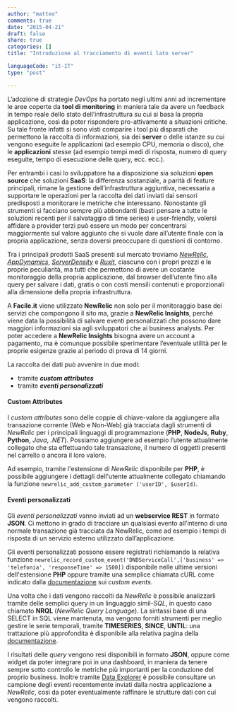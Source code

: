 ```yaml
---
author: "matteo"
comments: true
date: "2015-04-21"
draft: false
share: true
categories: []
title: "Introduzione al tracciamento di eventi lato server"

languageCode: "it-IT"
type: "post"

---
```

L’adozione di strategie *DevOps* ha portato negli ultimi anni ad incrementare le aree coperte da **tool di monitoring** in maniera tale da avere un feedback in tempo reale dello stato dell’infrastruttura su cui si basa la propria applicazione, così da poter rispondere pro-attivamente a situazioni critiche. Su tale fronte infatti si sono visti comparire i tool più disparati che permettono la raccolta di informazioni, sia dei **server** o delle istanze su cui vengono eseguite le applicazioni (ad esempio CPU, memoria o disco), che le **applicazioni** stesse (ad esempio tempi medi di risposta, numero di query eseguite, tempo di esecuzione delle query, ecc. ecc.). 

Per entrambi i casi lo sviluppatore ha a disposizione sia soluzioni **open source** che soluzioni **SaaS**: la differenza sostanziale, a parità di feature principali, rimane la gestione dell’infrastruttura aggiuntiva, necessaria a supportare le operazioni per la raccolta dei dati inviati dai sensori predisposti a monitorare le metriche che interessano. Nonostante gli strumenti si facciano sempre più abbondanti (basti pensare a tutte le soluzioni recenti per il salvataggio di time series) e user-friendly, volersi affidare a provider terzi può essere un modo per concentrarsi maggiormente sul valore aggiunto che si vuole dare all’utente finale con la propria applicazione, senza doversi preoccupare di questioni di contorno.

Tra i principali prodotti SaaS presenti sul mercato troviamo *[NewRelic](http://newrelic.com/)*, *[AppDynamics](http://www.appdynamics.com/)*, *[ServerDensity](https://www.serverdensity.com)* e *[Ruxit](https://www.ruxit.com)*, ciascuno con i propri prezzi e le proprie peculiarità, ma tutti che permettono di avere un costante monitoraggio della propria applicazione, dal browser dell’utente fino alla query per salvare i dati, gratis o con costi mensili contenuti e proporzionali alla dimensione della propria infrastruttura. 

A **Facile.it** viene utilizzato **NewRelic** non solo per il monitoraggio base dei servizi che compongono il sito ma, grazie a **NewRelic Insights**, perché viene data la possibilità di salvare eventi personalizzati che possono dare maggiori informazioni sia agli sviluppatori che ai business analysts. Per poter accedere a **NewRelic Insights** bisogna avere un account a pagamento, ma è comunque possibile sperimentare l’eventuale utilità per le proprie esigenze grazie al periodo di prova di 14 giorni.

La raccolta dei dati può avvenire in due modi:

  * tramite ***custom attributes***
  * tramite ***eventi personalizzati***


#### Custom Attributes
I *custom attributes* sono delle coppie di chiave-valore da aggiungere alla transazione corrente (Web e Non-Web) già tracciata dagli strumenti di *NewRelic* per i principali linguaggi di programmazione (**PHP**, **NodeJs**, **Ruby**, **Python**, *Java*, *.NET*). Possiamo aggiungere ad esempio l’utente attualmente collegato che sta effettuando tale transazione, il numero di oggetti presenti nel carrello o ancora il loro valore.

Ad esempio, tramite l'estensione di *NewRelic* disponibile per **PHP**, è possibile aggiungere i dettagli dell'utente attualmente collegato chiamando la funzione `newrelic_add_custom_parameter ('userID', $userId)`.

#### Eventi personalizzati
Gli *eventi personalizzati* vanno inviati ad un **webservice REST** in formato **JSON**. Ci mettono in grado di tracciare un qualsiasi evento all’interno di una normale transazione già tracciata da NewRelic, come ad esempio i tempi di risposta di un servizio esterno utilizzato dall’applicazione.

Gli eventi personalizzati possono essere registrati richiamando la relativa funzione `newrelic_record_custom_event('DNDServiceCall',['business' => 'telefonia', 'responseTime' => 1500])` disponibile nelle ultime versioni dell'estensione **PHP** oppure tramite una semplice chiamata cURL come indicato dalla [documentazione](https://docs.newrelic.com/docs/insights/new-relic-insights/adding-querying-data/inserting-custom-events-insights-api) sui *custom events*.

Una volta che i dati vengono raccolti da *NewRelic* è possibile analizzarli tramite delle semplici query in un linguaggio simil-*SQL*, in questo caso chiamato **NRQL** (*NewRelic Query Language*). La sintassi base di una SELECT in SQL viene mantenuta, ma vengono forniti strumenti per meglio gestire le serie temporali, tramite **TIMESERIES**, **SINCE**, **UNTIL**: una trattazione più approfondita è disponibile alla relativa pagina della [documentazione](https://docs.newrelic.com/docs/insights/new-relic-insights/using-new-relic-query-language/nrql-reference). 

I risultati delle *query* vengono resi disponibili in formato **JSON**, oppure come widget da poter integrare poi in una dashboard, in maniera da tenere sempre sotto controllo le metriche più importanti per la conduzione del proprio business. Inoltre tramite [Data Explorer](https://docs.newrelic.com/docs/insights/new-relic-insights/using-insights-interface/exploring-your-data) è possibile consultare un campione degli eventi recentemente inviati dalla nostra applicazione a *NewRelic*, così da poter eventualmente raffinare le strutture dati con cui vengono raccolti.
